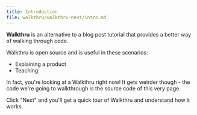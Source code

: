 ```yaml
---
title: Introduction
file: walkthru/walkthru-next/intro.md
---
```


**Walkthru** is an alternative to a blog post tutorial that provides a better way of walking through code.

Walkthru is open source and is useful in these scenarios:

- Explaining a product
- Teaching

In fact, you're looking at a Walkthru right now! It gets weirder though - the code we're going to walkthrough is the source code of this very page.

Click "Next" and you'll get a quick tour of Walkthru and understand how it works.
